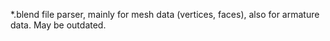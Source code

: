 *.blend file parser, mainly for mesh data (vertices, faces), also for armature data.
May be outdated.
